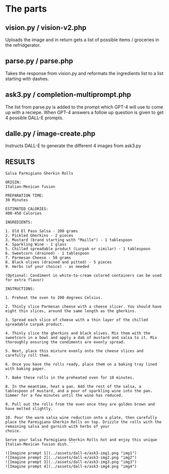 # The parts

## vision.py / vision-v2.php

Uploads the image and in return gets a list of possible items / groceries in the refridgerator.

## parse.py / parse.php

Takes the response from vision.py and reformats the ingredients list to a list starting with dashes.

## ask3.py / completion-multiprompt.php

The list from parse.py is added to the prompt which GPT-4 will use to come up with a reciepe. 
When GPT-4 answers a follow up question is given to get 4 possible DALL-E prompts.

## dalle.py / image-create.php

Instructs DALL-E to generate the different 4 images from ask3.py

## RESULTS

```GPT-4 says: RECIPE NAME:      
Salsa Parmigiano Gherkin Rolls

ORIGIN:
Italian-Mexican fusion        

PREPARATION TIME: 
30 Minutes

ESTIMATED CALORIES:
400-450 Calories

INGREDIENTS:

1. Old El Paso Salsa - 200 grams
2. Pickled Gherkins - 2 pieces
3. Mustard (brand starting with "Maille") - 1 tablespoon
4. Sparkling Wine - 1 glass
5. Chilled spreadable product (Lurpak or similar) - 1 tablespoon
6. Sweetcorn (drained) - 1 tablespoon
7. Parmesan Cheese - 50 grams
8. Black olives (drained and pitted) - 5 pieces
9. Herbs (of your choice) - as needed

(Optional: Condiment in white-to-cream colored containers can be used for extra flavor)

INSTRUCTIONS:

1. Preheat the oven to 200 degrees Celsius.

2. Thinly slice Parmesan cheese with a cheese slicer. You should have eight thin slices, around the same length as the gherkins.

3. Spread each slice of cheese with a thin layer of the chilled spreadable Lurpak product.

4. Thinly slice the gherkins and black olives. Mix them with the sweetcorn in a bowl and apply a dab of mustard and salsa to it. Mix thoroughly ensuring the condiments are evenly spread.

5. Next, place this mixture evenly onto the cheese slices and carefully roll them.

6. Once you have the rolls ready, place them on a baking tray lined with baking paper.

7. Bake these rolls in the preheated oven for 10 minutes.

8. In the meantime, heat a pan. Add the rest of the salsa, a tablespoon of mustard, and a pour of sparkling wine into the pan. Simmer for a few minutes until the wine has reduced.      

9. Pull out the rolls from the oven once they are golden brown and have melted slightly.

10. Pour the warm salsa wine reduction onto a plate, then carefully place the Parmigiano Gherkin Rolls on top. Drizzle the rolls with the remaining salsa and garnish with herbs of your 
choice.

Serve your Salsa Parmigiano Gherkin Rolls hot and enjoy this unique Italian-Mexican fusion dish.```

![Imagine prompt 1](../assets/dall-e/ask3-img1.png "img1")
![Imagine prompt 2](../assets/dall-e/ask3-img2.png "img2")
![Imagine prompt 3](../assets/dall-e/ask3-img3.png "img3")
![Imagine prompt 4](../assets/dall-e/ask3-img4.png "img4")
